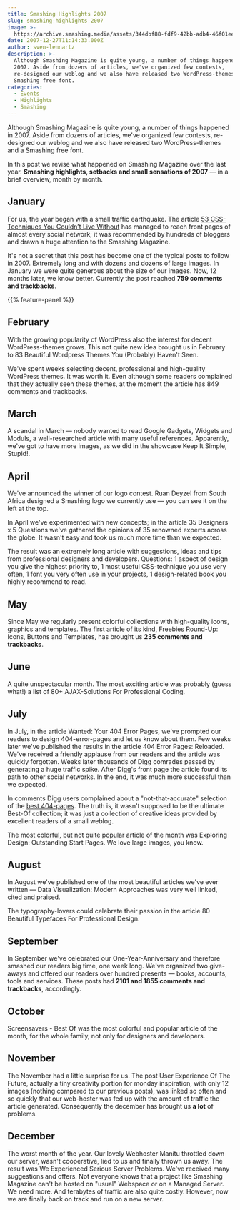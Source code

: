 ```yaml
---
title: Smashing Highlights 2007
slug: smashing-highlights-2007
image: >-
  https://archive.smashing.media/assets/344dbf88-fdf9-42bb-adb4-46f01eedd629/387f9e8d-1f2f-4fe1-a3fe-7912fc595407/diva.jpg
date: 2007-12-27T11:14:33.000Z
author: sven-lennartz
description: >-
  Although Smashing Magazine is quite young, a number of things happened in
  2007. Aside from dozens of articles, we've organized few contests,
  re-designed our weblog and we also have released two WordPress-themes and a
  Smashing free font.
categories:
  - Events
  - Highlights
  - Smashing
---
```

Although Smashing Magazine is quite young, a number of things happened in 2007. Aside from dozens of articles, we've organized few contests, re-designed our weblog and we also have released two WordPress-themes and a Smashing free font.

In this post we revise what happened on Smashing Magazine over the last year. <strong>Smashing highlights, setbacks and small sensations of 2007</strong> — in a brief overview, month by month. 

## January

For us, the year began with a small traffic earthquake. The article <a href="https://www.smashingmagazine.com/2007/01/53-css-techniques-you-couldnt-live-without/">53 CSS-Techniques You Couldn’t Live Without</a> has managed to reach front pages of almost every social network; it was recommended by hundreds of bloggers and drawn a huge attention to the Smashing Magazine.

It's not a secret that this post has become one of the typical posts to follow in 2007. Extremely long and with dozens and dozens of large images. In January we were quite generous about the size of our images. Now, 12 months later, we know better. Currently the post reached <strong>759 comments and trackbacks</strong>.

{{% feature-panel %}}

## February

With the growing popularity of WordPress also the interest for decent WordPress-themes grows. This not quite new idea brought us in February to 83 Beautiful Wordpress Themes You (Probably) Haven't Seen.

We've spent weeks selecting decent, professional and high-quality WordPress themes. It was worth it. Even although some readers complained that they actually seen these themes, at the moment the article has 849 comments and trackbacks.</p>

## March

A scandal in March — nobody wanted to read Google Gadgets, Widgets and Moduls, a well-researched article with many useful references. Apparently, we've got to have more images, as we did in the showcase Keep It Simple, Stupid!.</p>

## April

We've announced the winner of our logo contest. Ruan Deyzel from South Africa designed a Smashing logo we currently use — you can see it on the left at the top.

In April we've experimented with new concepts; in the article 35 Designers x 5 Questions we've gathered the opinions of 35 renowned experts across the globe. It wasn't easy and took us much more time than we expected.

The result was an extremely long article with suggestions, ideas and tips from professional designers and developers. Questions: 1 aspect of design you give the highest priority to, 1 most useful CSS-technique you use very often, 1 font you very often use in your projects, 1 design-related book you highly recommend to read.</p>

## May

Since May we regularly present colorful collections with high-quality icons, graphics and templates. The first article of its kind, Freebies Round-Up: Icons, Buttons and Templates, has brought us <strong>235 comments and trackbacks</strong>.</p>

## June

A quite unspectacular month. The most exciting article was probably (guess what!) a list of 80+ AJAX-Solutions For Professional Coding.</p>

## July

In July, in the article Wanted: Your 404 Error Pages, we've prompted our readers to design 404-error-pages and let us know about them. Few weeks later we've published the results in the article 404 Error Pages: Reloaded. We've received a friendly applause from our readers and the article was quickly forgotten. Weeks later thousands of Digg comrades passed by generating a huge traffic spike. After Digg's front page the article found its path to other social networks. In the end, it was much more successful than we expected.

In comments Digg users complained about a "not-that-accurate" selection of the <a href="https://www.smashingmagazine.com/2009/01/404-error-pages-one-more-time/">best 404-pages</a>. The truth is, it wasn't supposed to be the ultimate Best-Of collection; it was just a collection of creative ideas provided by excellent readers of a small weblog.

The most colorful, but not quite popular article of the month was Exploring Design: Outstanding Start Pages. We love large images, you know.</p>

## August

In August we've published one of the most beautiful articles we've ever written — Data Visualization: Modern Approaches was very well linked, cited and praised.

The typography-lovers could celebrate their passion in the article 80 Beautiful Typefaces For Professional Design.</p>

## September

In September we've celebrated our One-Year-Anniversary and therefore smashed our readers big time, one week long. We've organized two give-aways and offered our readers over hundred presents — books, accounts, tools and services. These posts had <strong>2101 and 1855 comments and trackbacks</strong>, accordingly.</p>

## October

Screensavers - Best Of was the most colorful and popular article of the month, for the whole family, not only for designers and developers.</p>

## November

The November had a little surprise for us. The post User Experience Of The Future, actually a tiny creativity portion for monday inspiration, with only 12 images (nothing compared to our previous posts), was linked so often and so quickly that our web-hoster was fed up with the amount of traffic the article generated. Consequently the december has brought us <strong>a lot</strong> of problems.</p>

## December

The worst month of the year. Our lovely Webhoster Manitu throttled down our server, wasn't cooperative, lied to us and finally thrown us away. The result was We Experienced Serious Server Problems. We've received many suggestions and offers. Not everyone knows that a project like Smashing Magazine can't be hosted on "usual" Webspace or on a Managed Server. We need more. And terabytes of traffic are also quite costly. However, now we are finally back on track and run on a new server.

